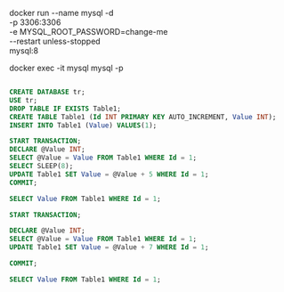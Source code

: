 docker run --name mysql -d \
    -p 3306:3306 \
    -e MYSQL_ROOT_PASSWORD=change-me \
    --restart unless-stopped \
    mysql:8

docker exec -it mysql mysql -p


```sql

CREATE DATABASE tr;
USE tr;
DROP TABLE IF EXISTS Table1;
CREATE TABLE Table1 (Id INT PRIMARY KEY AUTO_INCREMENT, Value INT);
INSERT INTO Table1 (Value) VALUES(1);
```

```sql
START TRANSACTION;
DECLARE @Value INT;
SELECT @Value = Value FROM Table1 WHERE Id = 1;
SELECT SLEEP(8);
UPDATE Table1 SET Value = @Value + 5 WHERE Id = 1;
COMMIT;

SELECT Value FROM Table1 WHERE Id = 1;
```

```sql
START TRANSACTION;

DECLARE @Value INT;
SELECT @Value = Value FROM Table1 WHERE Id = 1;
UPDATE Table1 SET Value = @Value + 7 WHERE Id = 1;

COMMIT;

SELECT Value FROM Table1 WHERE Id = 1;
```